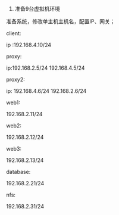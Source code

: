 1. 准备9台虚拟机环境

准备系统，修改单主机主机名，配置IP、网关；

client:

ip :192.168.4.10/24 

proxy:

ip:192.168.2.5/24		192.168.4.5/24

proxy2:

ip: 192.168.4.6/24		192.168.2.6/24

web1:

192.168.2.11/24

web2:

192.168.2.12/24

web3:

192.168.2.13/24

database:

192.168.2.21/24

nfs:

192.168.2.31/24